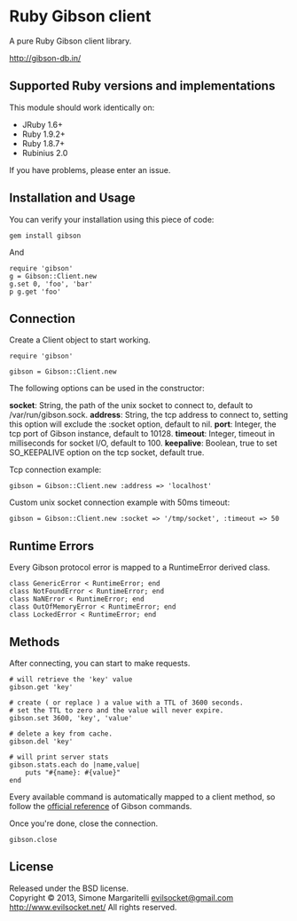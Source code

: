Ruby Gibson client
========================

A pure Ruby Gibson client library.

<http://gibson-db.in/>

Supported Ruby versions and implementations
------------------------------------------------

This module should work identically on:

 * JRuby 1.6+
 * Ruby 1.9.2+
 * Ruby 1.8.7+
 * Rubinius 2.0

If you have problems, please enter an issue.

Installation and Usage
------------------------

You can verify your installation using this piece of code:

    gem install gibson

And

    require 'gibson'
    g = Gibson::Client.new
    g.set 0, 'foo', 'bar'
    p g.get 'foo'

Connection
----------

Create a Client object to start working.

    require 'gibson'

    gibson = Gibson::Client.new

The following options can be used in the constructor:

**socket**: String, the path of the unix socket to connect to, default to /var/run/gibson.sock.
**address**: String, the tcp address to connect to, setting this option will exclude the :socket option, default to nil.
**port**: Integer, the tcp port of Gibson instance, default to 10128.
**timeout**: Integer, timeout in milliseconds for socket I/O, default to 100.
**keepalive**: Boolean, true to set SO_KEEPALIVE option on the tcp socket, default true.

Tcp connection example:

    gibson = Gibson::Client.new :address => 'localhost'

Custom unix socket connection example with 50ms timeout:

    gibson = Gibson::Client.new :socket => '/tmp/socket', :timeout => 50

Runtime Errors
--------------

Every Gibson protocol error is mapped to a RuntimeError derived class.

    class GenericError < RuntimeError; end
    class NotFoundError < RuntimeError; end
    class NaNError < RuntimeError; end
    class OutOfMemoryError < RuntimeError; end
    class LockedError < RuntimeError; end

Methods
-------

After connecting, you can start to make requests.
    
    # will retrieve the 'key' value
    gibson.get 'key'

    # create ( or replace ) a value with a TTL of 3600 seconds.
    # set the TTL to zero and the value will never expire. 
    gibson.set 3600, 'key', 'value'
    
    # delete a key from cache.
    gibson.del 'key'

    # will print server stats
	gibson.stats.each do |name,value|
        puts "#{name}: #{value}"
    end

Every available command is automatically mapped to a client method, so follow the 
[official reference](http://gibson-db.in/commands.php) of Gibson commands.

Once you're done, close the connection.

	gibson.close

License
---

Released under the BSD license.  
Copyright &copy; 2013, Simone Margaritelli 
<evilsocket@gmail.com>  
<http://www.evilsocket.net/>
All rights reserved.
